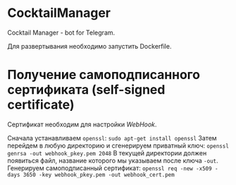 # CocktailManager
Cocktail Manager - bot for Telegram. 

Для развертывания необходимо запустить Dockerfile.

# Получение самоподписанного сертификата (self-signed certificate)

Сертификат необходим для настройки *WebHook*. 

Сначала устанавливаем `openssl`:
`sudo apt-get install openssl`
Затем перейдем в любую директорию и сгенерируем приватный ключ:
`openssl genrsa -out webhook_pkey.pem 2048`
В текущей директории должен появиться файл, название которого мы указываем после ключа `-out`. 
Генерируем самоподписанный сертификат:
`openssl req -new -x509 -days 3650 -key webhook_pkey.pem -out webhook_cert.pem`


